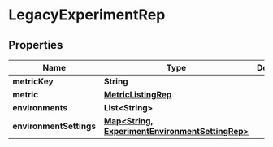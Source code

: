 

# LegacyExperimentRep


## Properties

| Name | Type | Description | Notes |
|------------ | ------------- | ------------- | -------------|
|**metricKey** | **String** |  |  [optional] |
|**metric** | [**MetricListingRep**](MetricListingRep.md) |  |  [optional] |
|**environments** | **List&lt;String&gt;** |  |  [optional] |
|**environmentSettings** | [**Map&lt;String, ExperimentEnvironmentSettingRep&gt;**](ExperimentEnvironmentSettingRep.md) |  |  [optional] |



